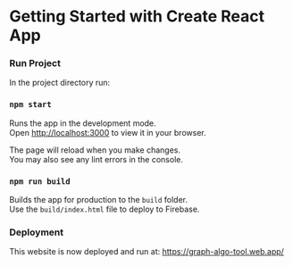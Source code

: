 # Getting Started with Create React App

### Run Project

In the project directory run:

### `npm start`

Runs the app in the development mode.\
Open [http://localhost:3000](http://localhost:3000) to view it in your browser.

The page will reload when you make changes.\
You may also see any lint errors in the console.

### `npm run build`

Builds the app for production to the `build` folder.\
Use the `build/index.html` file to deploy to Firebase.

### Deployment
This website is now deployed and run at: https://graph-algo-tool.web.app/
